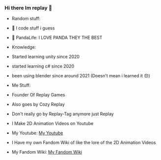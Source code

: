 ### Hi there Im replay 👋

- Random stuff:

- 🌱 I code stuff i guess
- 🐼 PandaLife: I LOVE PANDA THEY THE BEST

- Knowledge:

- Started learning unity since 2020
- started learning c# since 2020
- been using blender since around 2021 (Doesn't mean i learned it 😞)
  
- Me Stuff:

- Founder Of Replay Games
- Also goes by Cozy Replay
- Don't really go by Replay-Tag anymore just Replay
- I Make 2D Animation Videos on Youtube
- My Youtube: [My Youtube](https://www.youtube.com/@replaytag)
- I Have my own Fandom Wiki of like the lore of the 2D Animation Videos
- My Fandom Wiki: [My Fandom Wiki](https://the-replaytag-cinematic-universe.fandom.com/wiki/The_Replay-Tag_Cinematic_Universe_Wiki)
<!--
**Replay-Tag/Replay-Tag** is a ✨ _special_ ✨ repository because its `README.md` (this file) appears on your GitHub profile.

Here are some ideas to get you started:

- 🔭 I’m currently working on ...
- 🌱 I’m currently learning ...
- 👯 I’m looking to collaborate on ...
- 🤔 I’m looking for help with ...
- 💬 Ask me about ...
- 📫 How to reach me: ...
- 😄 Pronouns: ...
- ⚡ Fun fact: ...
-->
